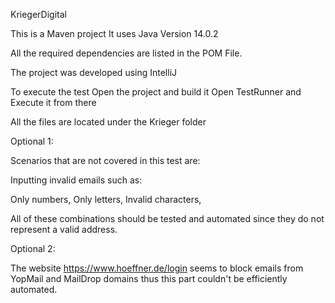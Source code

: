 KriegerDigital

This is a Maven project
It uses Java Version 14.0.2

All the required dependencies are
listed in the POM File.

The project was developed using IntelliJ

To execute the test 
Open the project and build it
Open TestRunner and Execute it from there

All the files are located under the Krieger folder



Optional 1:

Scenarios that are not covered in this test are:

Inputting invalid emails such as:

Only numbers,
Only letters,
Invalid characters,


All of these combinations should be tested and automated
since they do not represent a valid address.

Optional 2:

The website 
https://www.hoeffner.de/login
seems to block emails from 
YopMail and MailDrop domains thus 
this part couldn't be efficiently automated.




